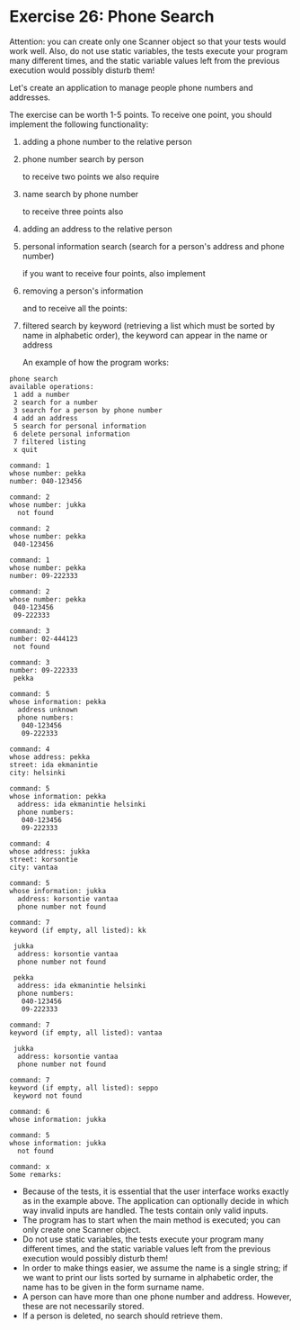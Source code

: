 # Exercise 26: Phone Search

Attention: you can create only one Scanner object so that your tests would work well. Also, do not use static variables, the tests execute your program many different times, and the static variable values left from the previous execution would possibly disturb them!

Let's create an application to manage people phone numbers and addresses.

The exercise can be worth 1-5 points. To receive one point, you should implement the following functionality:

1. adding a phone number to the relative person
2. phone number search by person

   to receive two points we also require

3. name search by phone number

   to receive three points also

4. adding an address to the relative person
5. personal information search (search for a person's address and phone number)

   if you want to receive four points, also implement

6. removing a person's information

   and to receive all the points:

7. filtered search by keyword (retrieving a list which must be sorted by name in alphabetic order), the keyword can appear in the name or address

   An example of how the program works:

```
phone search
available operations:
 1 add a number
 2 search for a number
 3 search for a person by phone number
 4 add an address
 5 search for personal information
 6 delete personal information
 7 filtered listing
 x quit

command: 1
whose number: pekka
number: 040-123456

command: 2
whose number: jukka
  not found

command: 2
whose number: pekka
 040-123456

command: 1
whose number: pekka
number: 09-222333

command: 2
whose number: pekka
 040-123456
 09-222333

command: 3
number: 02-444123
 not found

command: 3
number: 09-222333
 pekka

command: 5
whose information: pekka
  address unknown
  phone numbers:
   040-123456
   09-222333

command: 4
whose address: pekka
street: ida ekmanintie
city: helsinki

command: 5
whose information: pekka
  address: ida ekmanintie helsinki
  phone numbers:
   040-123456
   09-222333

command: 4
whose address: jukka
street: korsontie
city: vantaa

command: 5
whose information: jukka
  address: korsontie vantaa
  phone number not found

command: 7
keyword (if empty, all listed): kk

 jukka
  address: korsontie vantaa
  phone number not found

 pekka
  address: ida ekmanintie helsinki
  phone numbers:
   040-123456
   09-222333

command: 7
keyword (if empty, all listed): vantaa

 jukka
  address: korsontie vantaa
  phone number not found

command: 7
keyword (if empty, all listed): seppo
 keyword not found

command: 6
whose information: jukka

command: 5
whose information: jukka
  not found

command: x
Some remarks:
```

* Because of the tests, it is essential that the user interface works exactly as in the example above. The application can optionally decide in which way invalid inputs are handled. The tests contain only valid inputs.
* The program has to start when the main method is executed; you can only create one Scanner object.
* Do not use static variables, the tests execute your program many different times, and the static variable values left from the previous execution would possibly disturb them!
* In order to make things easier, we assume the name is a single string; if we want to print our lists sorted by surname in alphabetic order, the name has to be given in the form surname name.
* A person can have more than one phone number and address. However, these are not necessarily stored.
* If a person is deleted, no search should retrieve them.
